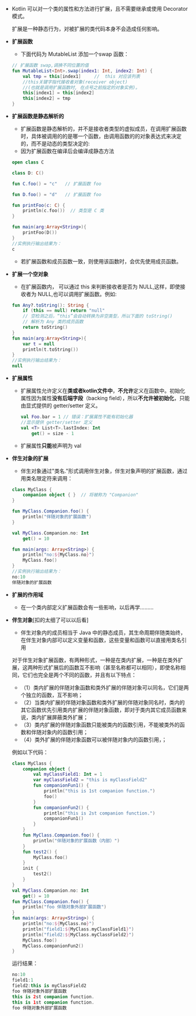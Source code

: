 - Kotlin 可以对一个类的属性和方法进行扩展，且不需要继承或使用 Decorator 模式。

  扩展是一种静态行为，对被扩展的类代码本身不会造成任何影响。

- **扩展函数**

  - 下面代码为 MutableList 添加一个swap 函数：

  ```kotlin
  // 扩展函数 swap,调换不同位置的值
  fun MutableList<Int>.swap(index1: Int, index2: Int) {
      val tmp = this[index1]     //  this 对应该列表
      //this关键字指代接收者对象(receiver object)
      //(也就是调用扩展函数时, 在点号之前指定的对象实例)。
      this[index1] = this[index2]
      this[index2] = tmp
  }
  ```

- **扩展函数是静态解析的**

  - 扩展函数是静态解析的，并不是接收者类型的虚拟成员，在调用扩展函数时，具体被调用的的是哪一个函数，由调用函数的的对象表达式来决定的，而不是动态的类型决定的:
  - 因为扩展函数在编译后会编译成静态方法

  ```kotlin
  open class C
  
  class D: C()
  
  fun C.foo() = "c"   // 扩展函数 foo
  
  fun D.foo() = "d"   // 扩展函数 foo
  
  fun printFoo(c: C) {
      println(c.foo())  // 类型是 C 类
  }
  
  fun main(arg:Array<String>){
      printFoo(D())
  }
  //实例执行输出结果为：
  c
  ```

  - 若扩展函数和成员函数一致，则使用该函数时，会优先使用成员函数。

- **扩展一个空对象**

  - 在扩展函数内， 可以通过 this 来判断接收者是否为 NULL,这样，即使接收者为 NULL,也可以调用扩展函数。例如:

  ```kotlin
  fun Any?.toString(): String {
      if (this == null) return "null"
      // 空检测之后，“this”会自动转换为非空类型，所以下面的 toString()
      // 解析为 Any 类的成员函数
      return toString()
  }
  fun main(arg:Array<String>){
      var t = null
      println(t.toString())
  }
  //实例执行输出结果为：
  null
  ```

- **扩展属性**

  - 扩展属性允许定义在**类或者kotlin文件中**，**不允许**定义在函数中。初始化属性因为属性**没有后端字段**（backing field），所以**不允许被初始化**，只能由显式提供的 getter/setter 定义。

    ```kotlin
    val Foo.bar = 1 // 错误：扩展属性不能有初始化器
    //显示提供 getter/setter 定义
    val <T> List<T>.lastIndex: Int
        get() = size - 1
    ```

  - 扩展属性**只能**被声明为 val

- **伴生对象的扩展**

  - 伴生对象通过"类名."形式调用伴生对象，伴生对象声明的扩展函数，通过用类名限定符来调用：

  ```kotlin
  class MyClass {
      companion object { }  // 将被称为 "Companion"
  }
  
  fun MyClass.Companion.foo() {
      println("伴随对象的扩展函数")
  }
  
  val MyClass.Companion.no: Int
      get() = 10
  
  fun main(args: Array<String>) {
      println("no:${MyClass.no}")
      MyClass.foo()
  }
  //实例执行输出结果为：
  no:10
  伴随对象的扩展函数
  ```

- **扩展的作用域**

  - 在一个类内部定义扩展函数会有一些影响，以后再学………

- **伴生对象**[扣的太细了可以以后看]

  - 伴生对象内的成员相当于 Java 中的静态成员，其生命周期伴随类始终，在伴生对象内部可以定义变量和函数，这些变量和函数可以直接用类名引用

  对于伴生对象扩展函数，有两种形式，一种是在类内扩展，一种是在类外扩展，这两种形式扩展后的函数互不影响（甚至名称都可以相同），即使名称相同，它们也完全是两个不同的函数，并且有以下特点：

  -  （1）类内扩展的伴随对象函数和类外扩展的伴随对象可以同名，它们是两个独立的函数，互不影响；
  -  （2）当类内扩展的伴随对象函数和类外扩展的伴随对象同名时，类内的其它函数优先引用类内扩展的伴随对象函数，即对于类内其它成员函数来说，类内扩展屏蔽类外扩展；
  -  （3）类内扩展的伴随对象函数只能被类内的函数引用，不能被类外的函数和伴随对象内的函数引用；
  -  （4）类外扩展的伴随对象函数可以被伴随对象内的函数引用，；

  例如以下代码：

  ```kotlin
  class MyClass {
      companion object {
          val myClassField1: Int = 1
          var myClassField2 = "this is myClassField2"
          fun companionFun1() {
              println("this is 1st companion function.")
              foo()
          }
          fun companionFun2() {
              println("this is 2st companion function.")
              companionFun1()
          }
      }
      fun MyClass.Companion.foo() {
          println("伴随对象的扩展函数（内部）")
      }
      fun test2() {
          MyClass.foo()
      }
      init {
          test2()
      }
  }
  val MyClass.Companion.no: Int
      get() = 10
  fun MyClass.Companion.foo() {
      println("foo 伴随对象外部扩展函数")
  }
  fun main(args: Array<String>) {
      println("no:${MyClass.no}")
      println("field1:${MyClass.myClassField1}")
      println("field2:${MyClass.myClassField2}")
      MyClass.foo()
      MyClass.companionFun2()
  }
  ```

  运行结果：

  ```kotlin
  no:10
  field1:1
  field2:this is myClassField2
  foo 伴随对象外部扩展函数
  this is 2st companion function.
  this is 1st companion function.
  foo 伴随对象外部扩展函数
  ```